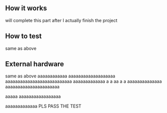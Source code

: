 <!---

This file is used to generate your project datasheet. Please fill in the information below and delete any unused
sections.

You can also include images in this folder and reference them in the markdown. Each image must be less than
512 kb in size, and the combined size of all images must be less than 1 MB.
-->

## How it works

will complete this part after I actually finish the project

## How to test

same as above

## External hardware

same as above
aaaaaaaaaaaa
aaaaaaaaaaaaaaaaaaa
aaaaaaaaaaaaaaaaaaaaaaaaaaa
aaaaaaaaaaaaa
a
a
aa
a
a
aaaaaaaaaaaaaa
aaaaaaaaaaaaaaaaaaaaaa

aaaaa
aaaaaaaaaaaaaaaaa

aaaaaaaaaaaaa
PLS PASS THE TEST